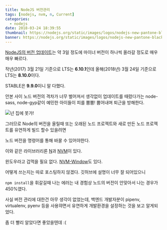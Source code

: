 ```yaml
---
title: NodeJS 버전관리
tags: [nodejs, nvm, n, Current]
categories:
  - nodejs
date: 2018-03-24 18:39:55
thumbnail: https://nodejs.org/static/images/logos/nodejs-new-pantone-black.png
banner: https://nodejs.org/static/images/logos/nodejs-new-pantone-black.png
---
```


[NodeJS의 버전 업데이트](https://nodejs.org/en/download/releases/)는 약 3일 정도에 마이너 버전이 하나씩 올라갈 정도로 매우 매우 빠르다.

작년(2017) 3월 21일 기준으로 LTS는 **6.10.1**인데 올해(2018년) 3월 24일 기준으로 LTS는 **8.10.0**이다.

STABLE은 **9.9.0**이니 말 다했다.

안본 사이 노드 버전의 격차가 너무 벌어져서 생각없이 업데이트를 때렸다가는 node-sass, node-gyp같이 예민한 아이들이 피를 뿜뿜! 뿜어내며 퇴근을 방해한다.

![넌 집에 못가!](/images/common/node-gyp-error.png)

그러므로 Node의 버전을 올릴때 또는 오래된 노드 프로젝트와 새로 만든 노드 프로젝트를 유연하게 빌드 할수 있을려면

노드 버전을 명령어를 통해 바꿀 수 있어야한다.

<!--  more -->

이와 같은 라이브러리론 [N](https://github.com/tj/n)과 [NVM](https://github.com/creationix/nvm)이 있다.

윈도우라고 겁먹을 필요 없다. [NVM-Window](https://github.com/coreybutler/nvm-windows)도 있다.

어떻게 쓰는지는 따로 포스팅하지 않겠다. 깃허브에 설명이 너무 잘 되어있으니

`npm install`을 휘갈길때 나는 에러는 내 경험상 노드의 버전이 안맞아서 나는 경우가 450%였다.

사실 버전 관리에 대한건 아무 생각이 없었는데, 백엔드 개발자분이 pipenv, virtualenv, pyenv 등을 사용햐면서 유연하게 개발환경을 설정하는 것을 보고 알게되었다.

좀 더 빨리 알았다면 좋았을텐데 :(